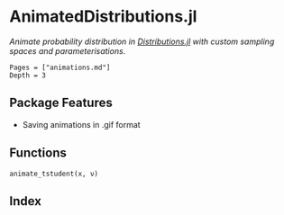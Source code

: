# AnimatedDistributions.jl

*Animate probability distribution in [Distributions.jl](https://github.com/JuliaStats/Distributions.jl) with custom sampling spaces and parameterisations*.

```@contents
Pages = ["animations.md"]
Depth = 3
```

## Package Features

- Saving animations in .gif format


## Functions

```@docs
animate_tstudent(x, ν)
```

## Index

```@index
```
